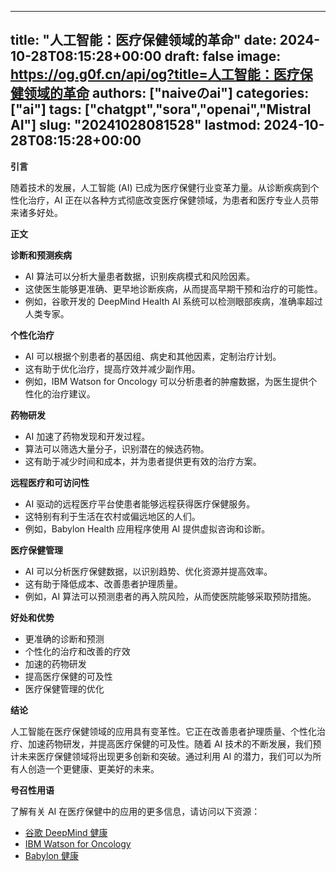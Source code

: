 
---
title: "人工智能：医疗保健领域的革命"
date: 2024-10-28T08:15:28+00:00
draft: false
image: https://og.g0f.cn/api/og?title=人工智能：医疗保健领域的革命
authors: ["naiveのai"]
categories: ["ai"]
tags: ["chatgpt","sora","openai","Mistral AI"]
slug: "20241028081528"
lastmod: 2024-10-28T08:15:28+00:00
---
**引言**

随着技术的发展，人工智能 (AI) 已成为医疗保健行业变革力量。从诊断疾病到个性化治疗，AI 正在以各种方式彻底改变医疗保健领域，为患者和医疗专业人员带来诸多好处。

**正文**

**诊断和预测疾病**

* AI 算法可以分析大量患者数据，识别疾病模式和风险因素。
* 这使医生能够更准确、更早地诊断疾病，从而提高早期干预和治疗的可能性。
* 例如，谷歌开发的 DeepMind Health AI 系统可以检测眼部疾病，准确率超过人类专家。

**个性化治疗**

* AI 可以根据个别患者的基因组、病史和其他因素，定制治疗计划。
* 这有助于优化治疗，提高疗效并减少副作用。
* 例如，IBM Watson for Oncology 可以分析患者的肿瘤数据，为医生提供个性化的治疗建议。

**药物研发**

* AI 加速了药物发现和开发过程。
* 算法可以筛选大量分子，识别潜在的候选药物。
* 这有助于减少时间和成本，并为患者提供更有效的治疗方案。

**远程医疗和可访问性**

* AI 驱动的远程医疗平台使患者能够远程获得医疗保健服务。
* 这特别有利于生活在农村或偏远地区的人们。
* 例如，Babylon Health 应用程序使用 AI 提供虚拟咨询和诊断。

**医疗保健管理**

* AI 可以分析医疗保健数据，以识别趋势、优化资源并提高效率。
* 这有助于降低成本、改善患者护理质量。
* 例如，AI 算法可以预测患者的再入院风险，从而使医院能够采取预防措施。

**好处和优势**

* 更准确的诊断和预测
* 个性化的治疗和改善的疗效
* 加速的药物研发
* 提高医疗保健的可及性
* 医疗保健管理的优化

**结论**

人工智能在医疗保健领域的应用具有变革性。它正在改善患者护理质量、个性化治疗、加速药物研发，并提高医疗保健的可及性。随着 AI 技术的不断发展，我们预计未来医疗保健领域将出现更多创新和突破。通过利用 AI 的潜力，我们可以为所有人创造一个更健康、更美好的未来。

**号召性用语**

了解有关 AI 在医疗保健中的应用的更多信息，请访问以下资源：

* [谷歌 DeepMind 健康](https://deepmind.com/applied/health/)
* [IBM Watson for Oncology](https://www.ibm.com/watson-health/oncology/)
* [Babylon 健康](https://www.babylonhealth.com/)